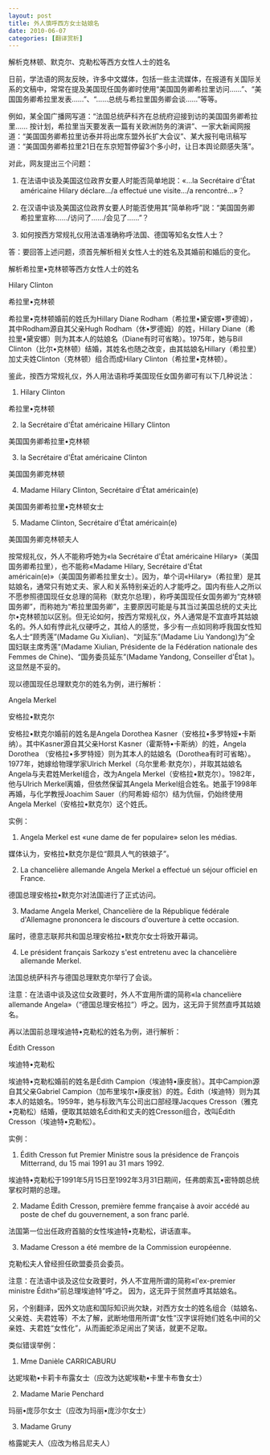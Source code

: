 ```yaml
---
layout: post
title: 外人慎呼西方女士姑娘名
date: 2010-06-07
categories: [翻译赏析]  
---
```


解析克林顿、默克尔、克勒松等西方女性人士的姓名

日前，学法语的网友反映，许多中文媒体，包括一些主流媒体，在报道有关国际关系的文稿中，常常在提及美国现任国务卿时使用“美国国务卿希拉里访问……”、“美国国务卿希拉里发表……”、“……总统与希拉里国务卿会谈……”等等。

例如，某全国广播网写道：“法国总统萨科齐在总统府迎接到访的美国国务卿希拉里…… 按计划，希拉里当天要发表一篇有关欧洲防务的演讲”、一家大新闻网报道：“美国国务卿希拉里访泰并将出席东盟外长扩大会议”、某大报刊电讯稿写道：“美国国务卿希拉里21日在东京短暂停留3个多小时，让日本舆论颇感失落”。

对此，网友提出三个问题：

1. 在法语中谈及美国这位政界女要人时能否简单地説：«...la Secrétaire d'État américaine Hilary déclare.../a effectué une visite.../a rencontré...»？

2. 在汉语中谈及美国这位政界女要人时能否使用其“简单称呼”説：“美国国务卿希拉里宣称……/访问了……/会见了……”？

3. 如何按西方常规礼仪用法语准确称呼法国、德国等知名女性人士？

答：要回答上述问题，须首先解析相关女性人士的姓名及其婚前和婚后的变化。

解析希拉里•克林顿等西方女性人士的姓名

Hilary Clinton

希拉里•克林顿

希拉里•克林顿婚前的姓氏为Hillary Diane Rodham（希拉里•黛安娜•罗德姆），其中Rodham源自其父亲Hugh Rodham（休•罗德姆）的姓，Hillary Diane（希拉里•黛安娜）则为其本人的姑娘名（Diane有时可省略）。1975年，她与Bill Clinton（比尔•克林顿）结婚，其姓名也随之改变，由其姑娘名Hillary（希拉里）加丈夫姓Clinton（克林顿）组合而成Hilary Clinton（希拉里•克林顿）。

鉴此，按西方常规礼仪，外人用法语称呼美国现任女国务卿可有以下几种说法：

1. Hilary Clinton

希拉里•克林顿

2. la Secrétaire d'État américaine Hillary Clinton

美国国务卿希拉里•克林顿

3. la Secrétaire d'État américaine Clinton

美国国务卿克林顿

4. Madame Hilary Clinton, Secrétaire d'État américain(e)

美国国务卿希拉里•克林顿女士

5. Madame Clinton, Secrétaire d'État américain(e)

美国国务卿克林顿夫人

按常规礼仪，外人不能称呼她为«la Secrétaire d'État américaine Hilary»（美国国务卿希拉里），也不能称«Madame Hilary, Secrétaire d'État américain(e)»（美国国务卿希拉里女士）。因为，单个词«Hilary»（希拉里）是其姑娘名，通常只有她丈夫、家人和关系特别亲近的人才能呼之。国内有些人之所以不愿参照德国现任女总理的简称（默克尔总理），称呼美国现任女国务卿为“克林顿国务卿”，而称她为“希拉里国务卿”，主要原因可能是与其当过美国总统的丈夫比尔•克林顿加以区别。但无论如何，按西方常规礼仪，外人通常是不宜直呼其姑娘名的。外人如有悖此礼仪硬呼之，其给人的感觉，多少有一点如同称呼我国女性知名人士“顾秀莲”(Madame Gu Xiulian)、“刘延东”(Madame Liu Yandong)为“全国妇联主席秀莲”(Madame Xiulian, Présidente de la Fédération nationale des Femmes de Chine)、“国务委员延东”(Madame Yandong, Conseiller d'État )。这显然是不妥的。

现以德国现任总理默克尔的姓名为例，进行解析：

Angela Merkel

安格拉•默克尔

安格拉•默克尔婚前的姓名是Angela Dorothea Kasner（安格拉•多罗特娅•卡斯纳）。其中Kasner源自其父亲Horst Kasner（霍斯特•卡斯纳）的姓，Angela Dorothea （安格拉•多罗特娅）则为其本人的姑娘名（Dorothea有时可省略）。1977年，她嫁给物理学家Ulrich Merkel（乌尔里希·默克尔），并取其姑娘名Angela与夫君姓Merkel组合，改为Angela Merkel（安格拉•默克尔）。1982年，他与Ulrich Merkel离婚，但依然保留其Angela Merkel组合姓名。她虽于1998年再婚，与化学教授Joachim Sauer（约阿希姆·绍尔）结为伉俪，仍始终使用Angela Merkel（安格拉•默克尔）这个姓氏。

实例：

1. Angela Merkel est «une dame de fer populaire» selon les médias.

媒体认为，安格拉•默克尔是位“颇具人气的铁娘子”。

2. La chancelière allemande Angela Merkel a effectué un séjour officiel en France.

德国总理安格拉•默克尔对法国进行了正式访问。

3. Madame Angela Merkel, Chancelière de la République fédérale d'Allemagne prononcera le discours d'ouverture à cette occasion.

届时，德意志联邦共和国总理安格拉•默克尔女士将致开幕词。

4. Le président français Sarkozy s'est entretenu avec la chancelière allemande Merkel.

法国总统萨科齐与德国总理默克尔举行了会谈。

注意：在法语中谈及这位女政要时，外人不宜用所谓的简称«la chancelière allemande Angela»（“德国总理安格拉”）呼之。因为，这无异于贸然直呼其姑娘名。

再以法国前总理埃迪特•克勒松的姓名为例，进行解析：

Édith Cresson

埃迪特•克勒松

埃迪特•克勒松婚前的姓名是Édith Campion（埃迪特•康皮翁）。其中Campion源自其父亲Gabriel Campion（加布里埃尔•康皮翁）的姓。Édith（埃迪特）则为其本人的姑娘名。1959年，她与标致汽车公司出口部经理Jacques Cresson（雅克•克勒松）结婚，便取其姑娘名Édith和丈夫的姓Cresson组合，改叫Édith Cresson（埃迪特•克勒松）。

实例：

1. Édith Cresson fut Premier Ministre sous la présidence de François Mitterrand, du 15 mai 1991 au 31 mars 1992.

埃迪特•克勒松于1991年5月15日至1992年3月31日期间，任弗朗索瓦•密特朗总统掌权时期的总理。

2. Madame Édith Cresson, première femme française à avoir accédé au poste de chef du gouvernement, a son franc parlé.

法国第一位出任政府首脑的女性埃迪特•克勒松，讲话直率。

3. Madame Cresson a été membre de la Commission européenne.

克勒松夫人曾经担任欧盟委员会委员。

注意：在法语中谈及这位女政要时，外人不宜用所谓的简称«l'ex-premier ministre Édith»“前总理埃迪特”呼之。 因为，这无异于贸然直呼其姑娘名。

另，个别翻译，因外文功底和国际知识尚欠缺，对西方女士的姓名组合（姑娘名、父亲姓、夫君姓等）不太了解，武断地借用所谓“女性”汉字误将她们姓名中间的父亲姓、夫君姓“女性化”，从而画蛇添足闹出了笑话，就更不足取。

类似错误举例：

1. Mme Danièle CARRICABURU

达妮埃勒•卡莉卡布露女士（应改为达妮埃勒•卡里卡布鲁女士）

2. Madame Marie Penchard

玛丽•庞莎尔女士（应改为玛丽•庞沙尔女士）

3. Madame Gruny

格露妮夫人（应改为格吕尼夫人）
